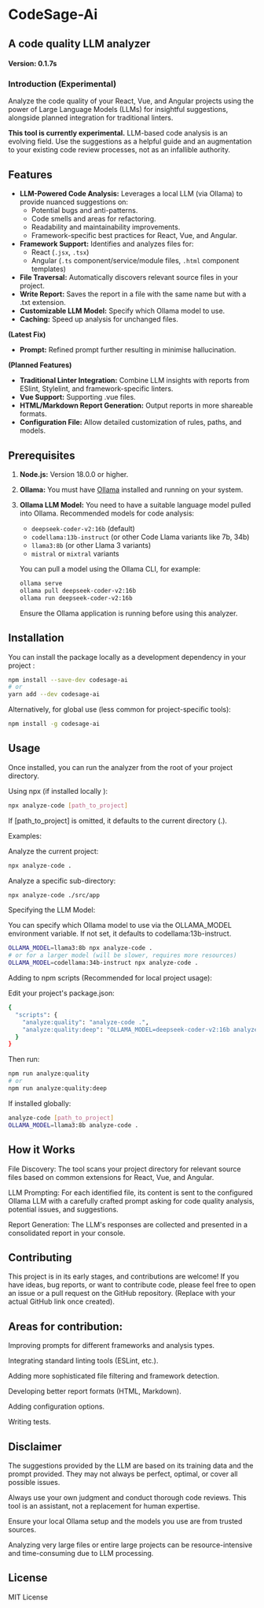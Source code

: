 # CodeSage-Ai

## A code quality LLM analyzer

#### **Version:** 0.1.7s

### Introduction (Experimental)

Analyze the code quality of your React, Vue, and Angular projects using the power of Large Language Models (LLMs) for insightful suggestions, alongside planned integration for traditional linters.

**This tool is currently experimental.** LLM-based code analysis is an evolving field. Use the suggestions as a helpful guide and an augmentation to your existing code review processes, not as an infallible authority.

## Features

- **LLM-Powered Code Analysis:** Leverages a local LLM (via Ollama) to provide nuanced suggestions on:
  - Potential bugs and anti-patterns.
  - Code smells and areas for refactoring.
  - Readability and maintainability improvements.
  - Framework-specific best practices for React, Vue, and Angular.
- **Framework Support:** Identifies and analyzes files for:
  - React (`.jsx`, `.tsx`)
  - Angular (`.ts` component/service/module files, `.html` component templates)
- **File Traversal:** Automatically discovers relevant source files in your project.
- **Write Report:** Saves the report in a file with the same name but with a .txt extension.
- **Customizable LLM Model:** Specify which Ollama model to use.
- **Caching:** Speed up analysis for unchanged files.

**(Latest Fix)**

- **Prompt:** Refined prompt further resulting in minimise hallucination.

**(Planned Features)**

- **Traditional Linter Integration:** Combine LLM insights with reports from ESlint, Stylelint, and framework-specific linters.
- **Vue Support:** Supporting .vue files.
- **HTML/Markdown Report Generation:** Output reports in more shareable formats.
- **Configuration File:** Allow detailed customization of rules, paths, and models.

## Prerequisites

1.  **Node.js:** Version 18.0.0 or higher.
2.  **Ollama:** You must have [Ollama](https://ollama.com/) installed and running on your system.
3.  **Ollama LLM Model:** You need to have a suitable language model pulled into Ollama. Recommended models for code analysis:

    - `deepseek-coder-v2:16b` (default)
    - `codellama:13b-instruct` (or other Code Llama variants like 7b, 34b)
    - `llama3:8b` (or other Llama 3 variants)
    - `mistral` or `mixtral` variants

    You can pull a model using the Ollama CLI, for example:

    ```bash
    ollama serve
    ollama pull deepseek-coder-v2:16b
    ollama run deepseek-coder-v2:16b
    ```

    Ensure the Ollama application is running before using this analyzer.

## Installation

You can install the package locally as a development dependency in your project :

```bash
npm install --save-dev codesage-ai
# or
yarn add --dev codesage-ai
```

Alternatively, for global use (less common for project-specific tools):

```bash
npm install -g codesage-ai
```

## Usage

Once installed, you can run the analyzer from the root of your project directory.

Using npx (if installed locally ):

```bash
npx analyze-code [path_to_project]
```

If [path_to_project] is omitted, it defaults to the current directory (.).

Examples:

Analyze the current project:

```bash
npx analyze-code .
```

Analyze a specific sub-directory:

```bash
npx analyze-code ./src/app
```

Specifying the LLM Model:

You can specify which Ollama model to use via the OLLAMA_MODEL environment variable. If not set, it defaults to codellama:13b-instruct.

```bash
OLLAMA_MODEL=llama3:8b npx analyze-code .
# or for a larger model (will be slower, requires more resources)
OLLAMA_MODEL=codellama:34b-instruct npx analyze-code .
```

Adding to npm scripts (Recommended for local project usage):

Edit your project's package.json:

```bash
{
  "scripts": {
    "analyze:quality": "analyze-code .",
    "analyze:quality:deep": "OLLAMA_MODEL=deepseek-coder-v2:16b analyze-code ./src"
  }
}
```

Then run:

```bash
npm run analyze:quality
# or
npm run analyze:quality:deep
```

If installed globally:

```bash
analyze-code [path_to_project]
OLLAMA_MODEL=llama3:8b analyze-code .
```

## How it Works

File Discovery: The tool scans your project directory for relevant source files based on common extensions for React, Vue, and Angular.

LLM Prompting: For each identified file, its content is sent to the configured Ollama LLM with a carefully crafted prompt asking for code quality analysis, potential issues, and suggestions.

Report Generation: The LLM's responses are collected and presented in a consolidated report in your console.

## Contributing

This project is in its early stages, and contributions are welcome! If you have ideas, bug reports, or want to contribute code, please feel free to open an issue or a pull request on the GitHub repository. (Replace with your actual GitHub link once created).

## Areas for contribution:

Improving prompts for different frameworks and analysis types.

Integrating standard linting tools (ESLint, etc.).

Adding more sophisticated file filtering and framework detection.

Developing better report formats (HTML, Markdown).

Adding configuration options.

Writing tests.

## Disclaimer

The suggestions provided by the LLM are based on its training data and the prompt provided. They may not always be perfect, optimal, or cover all possible issues.

Always use your own judgment and conduct thorough code reviews. This tool is an assistant, not a replacement for human expertise.

Ensure your local Ollama setup and the models you use are from trusted sources.

Analyzing very large files or entire large projects can be resource-intensive and time-consuming due to LLM processing.

## License

MIT License

